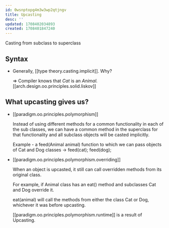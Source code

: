 ```yaml
---
id: 0wsnptopg4m3w3wp2qtjngv
title: Upcasting
desc: ''
updated: 1708402034893
created: 1708401847240
---
```


Casting from subclass to superclass

## Syntax

- Generally, [[type theory.casting.implicit]]. Why?
  
  => Compiler knows that *Cat* is an *Animal.* [[arch.design.oo.principles.solid.liskov]]

## What upcasting gives us?

- [[paradigm.oo.principles.polymorphism]]

    Instead of using different methods for a common functionality in each of the sub classes, we can have a common method in the superclass for that functionality and all subclass objects will be casted implicitly.

    Example - a feed(Animal animal) function to which we can pass objects of Cat and Dog classes → feed(cat); feed(dog);

- [[paradigm.oo.principles.polymorphism.overriding]]

    When an object is upcasted, it still can call overridden methods from its original class.

    For example, if Animal class has an eat() method and subclasses Cat and Dog override it.

    eat(animal) will call the methods from either the class Cat or Dog, whichever it was before upcasting.

    [[paradigm.oo.principles.polymorphism.runtime]] is a result of Upcasting.
